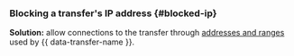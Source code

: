 ### Blocking a transfer's IP address {#blocked-ip}

**Solution:** allow connections to the transfer through [addresses and ranges](https://stat.ripe.net/widget/announced-prefixes#w.resource%3DAS200350%26w.min_peers_seeing%3D0) used by {{ data-transfer-name }}.
